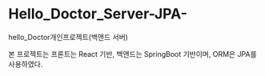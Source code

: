 # Hello_Doctor_Server-JPA-
hello_Doctor개인프로젝트(백앤드 서버)

본 프로젝트는 프론트는 React 기반, 백앤드는 SpringBoot 기반이며, ORM은 JPA를 사용하였다.
